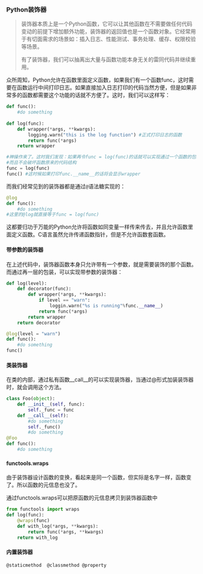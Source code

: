 ### **Python装饰器**

> 装饰器本质上是一个Python函数，它可以让其他函数在不需要做任何代码变动的前提下增加额外功能，装饰器的返回值也是一个函数对象。它经常用于有切面需求的场景如：插入日志、性能测试、事务处理、缓存、权限校验等场景。
>
> 有了装饰器，我们可以抽离出大量与函数功能本身无关的雷同代码并继续重用。

众所周知，Python允许在函数里面定义函数，如果我们有一个函数func，这时需要在函数运行中间打印日志。如果直接加入日志打印的代码当然方便，但是如果非常多的函数都需要这个功能的话就不方便了。这时，我们可以这样写：

```python
def func():
    #do something
    
def log(func):
    def wrapper(*args, **kwargs):
        logging.warn("this is the log function") #正式打印日志的函数
        return func(*args)
    return wrapper

#神操作来了。这时我们发现：如果再令func = log(func)的话就可以实现通过一个函数的包装的方式来加一行代码，
#而且不会破坏函数原来的代码结构
func = log(func)
func() #这时候如果打印func.__name__的话将会显示wrapper
```

而我们经常见到的装饰器都是通过`@`语法糖实现的：

```python
@log
def func():
    #do something
#这里的@log就直接等于func = log(func)
```

这都要归功于万能的Python允许将函数如同变量一样传来传去，并且允许函数里面定义函数。C语言虽然允许传递函数指针，但是不允许函数套函数。

#### **带参数的装饰器**

在上述代码中，装饰器函数本身只允许带有一个参数，就是需要装饰的那个函数。而通过再一层的包装，可以实现带参数的装饰器：

```Python
def log(level):
    def decorator(func):
        def wrapper(*args, **kwargs):
            if level == "warn":
                loggin.warn("%s is running"%func.__name__)
            return func(*args)
        return wrapper
    return decorator

@log(level = "warn")
def func():
    #do something
func()
```

#### **类装饰器**

在类的内部，通过私有函数\__call__的可以实现装饰器，当通过@形式加装装饰器时，就会调用这个方法。

```python
class Foo(object):
    def __init__(self, func):
        self._func = func
    def __call__(self):
        #do something
        self._func()
        #do something
@Foo
def func():
    #do something
```

#### **functools.wraps**

由于装饰器设计函数的变换，看起来是同一个函数，但实际是名字一样，函数变了。所以函数的元信息也没了。

通过functools.wraps可以把原函数的元信息拷贝到装饰器函数中

```python
from functools import wraps
def log(func):
    @wraps(func)
    def with_log(*args, **kwargs):
        return func(*args, **kwargs)
    return with_log

```

#### **内置装饰器**

`@staticmethod  @classmethod @property`

